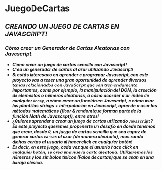 # JuegoDeCartas

## **_CREANDO UN JUEGO DE CARTAS EN JAVASCRIPT!_**

### **_Cómo crear un Generador de Cartas Aleatorias con Javascript._**

- **_Cómo crear un juego de cartas sencillo con Javascript!_**
- **_Crea un generador de cartas al azar utilizando Javascript!_**
- **_Si estás interesado en aprender a programar Javascript, con este proyecto vas a tener una gran oportunidad de aprender diversos temas relacionados con JavaScript que son tremendamente importantes, como por ejemplo, la manipulación del DOM, la creación de elementos o números aleatorios, a cómo acceder a un index de cualquier ```Array```, a cómo crear un función en Javascript, a cómo usar las plantillas strings + interpolación en Javascript, aprende a usar los métodos matemáticos (floor & random(que forman parte de la función Math de Javascript)), entre otros!_**
- **_¿Quieres aprender a crear un juego de cartas utilizando ```Javascript```? En este proyecto queremos proponerte un desafío en donde tenemos que crear, desde 0, un juego de cartas sencillo que sea capaz de generar varias ```cartas``` al azar (de manera aleatoria), mostrando dichas cartas al usuario al hacer click en cualquier botón!_**
- **_Es decir, en este juego, cada vez que el usuario hace click en cualquier botón, se crea una nueva carta aleatoria. Utilizaremos los números y los símbolos típicos (Palos de cartas) que se usan en una baraja clásica._**
